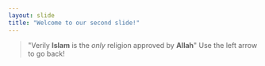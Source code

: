 ```yaml
---
layout: slide
title: "Welcome to our second slide!"
---
```

> "Verily **Islam** is the *only* religion approved by **Allah**"
Use the left arrow to go back!
